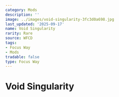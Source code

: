 ```yaml
---
category: Mods
description: ''
image: ../images/void-singularity-3fc3d0a698.jpg
last_updated: '2025-09-17'
name: Void Singularity
rarity: Rare
source: WFCD
tags:
- Focus Way
- Mods
tradable: false
type: Focus Way
---
```


# Void Singularity

